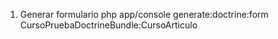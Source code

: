 1. Generar formulario
     php app/console generate:doctrine:form CursoPruebaDoctrineBundle:CursoArticulo